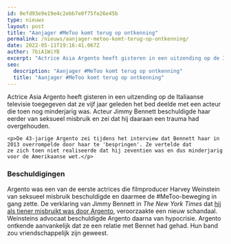 ```yaml
---
id: 0efd93e9e19e4c2ebb7e0f75fe26e45b
type: nieuws
layout: post
title: "Aanjager #MeToo komt terug op ontkenning"
permalink: /nieuws/aanjager-metoo-komt-terug-op-ontkenning/
date: 2022-05-11T19:16:41.067Z
author: 7biA1WiYB
excerpt: "Actrice Asia Argento heeft gisteren in een uitzending op de Italiaanse televisie toegegeven dat ze vijf jaar geleden het bed deelde met een acteur die toen nog minderjarig was. Acteur Jimmy Bennett beschuldigde haar eerder van seksueel misbruik en zei dat hij daaraan een trauma had overgehouden.  "
seo:
  description: "Aanjager #MeToo komt terug op ontkenning"
  title: "Aanjager #MeToo komt terug op ontkenning"
---
```

Actrice Asia Argento heeft gisteren in een uitzending op de Italiaanse televisie toegegeven dat ze vijf jaar geleden het bed deelde met een acteur die toen nog minderjarig was. Acteur Jimmy Bennett beschuldigde haar eerder van seksueel misbruik en zei dat hij daaraan een trauma had overgehouden.  

    <p>De 43-jarige Argento zei tijdens het interview dat Bennett haar in 2013 overrompelde door haar te 'bespringen'. Ze vertelde dat ze zich toen niet realiseerde dat hij zeventien was en dus minderjarig voor de Amerikaanse wet.</p>
<h3>Beschuldigingen</h3>
<p>Argento was een van de eerste actrices die filmproducer Harvey Weinstein van seksueel misbruik beschuldigde en daarmee de #MeToo-beweging in gang zette. De verklaring van Jimmy Bennett in <em>The New York Times </em>dat <a href="https://7dagen.netlify.app/nieuws-entertainment/aanjager-metoo-nu-zelf-beschuldigd" target="_blank">hij als tiener misbruikt was door Argento</a>, veroorzaakte een nieuw schandaal. Weinsteins advocaat beschuldigde Argento daarna van hypocrisie. Argento ontkende aanvankelijk dat ze een relatie met Bennet had gehad. Hun band zou vriendschappelijk zijn geweest.</p>  
